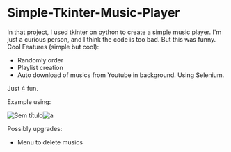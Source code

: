 # Simple-Tkinter-Music-Player

In that project, I used tkinter on python to create a simple music player. I'm just a curious person, and I think the code is too bad.
But this was funny.
Cool Features (simple but cool):
- Randomly order
- Playlist creation
- Auto download of musics from Youtube in background. Using Selenium. 

Just 4 fun.

Example using:

![Sem título](https://user-images.githubusercontent.com/62257920/121348602-ec801f00-c8fe-11eb-8b5b-e20eb9993cdf.png)![a](https://user-images.githubusercontent.com/62257920/122803486-0fb2b300-d29d-11eb-9349-3e61de3593af.png)


Possibly upgrades:
- Menu to delete musics
